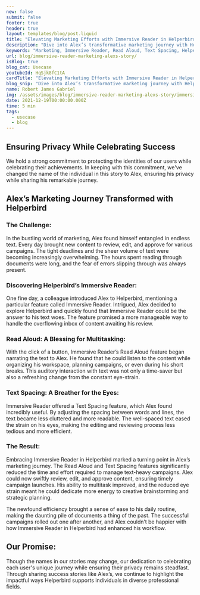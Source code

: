 ```yaml
---
new: false
submit: false
footer: true
header: true
layout: templates/blog/post.liquid
title: "Elevating Marketing Efforts with Immersive Reader in Helperbird"
description: "Dive into Alex’s transformative marketing journey with Helperbird's Immersive Reader. Learn how the Read Aloud and Text Spacing features significantly eased his workload, enabling more efficient and effective campaign management."
keywords: "Marketing, Immersive Reader, Read Aloud, Text Spacing, Helperbird for Chrome, productivity tools, accessibility software"
url: blog/immersive-reader-marketing-alexs-story/
isBlog: true
blog_cat: Usecase
youtubeId: HqSjk8fC1tA
cardTitle: "Elevating Marketing Efforts with Immersive Reader in Helperbird"
blog_snip: "Dive into Alex’s transformative marketing journey with Helperbird's Immersive Reader. Learn how the Read Aloud and Text Spacing features significantly eased his workload, enabling more efficient and effective campaign management."
name: Robert James Gabriel
img: /assets/images/blog/immersive-reader-marketing-alexs-story/immersive-reader.png
date: 2021-12-19T00:00:00.000Z
time: 5 min
tags:
  - usecase
  - blog
---
```


## Ensuring Privacy While Celebrating Success

We hold a strong commitment to protecting the identities of our users while celebrating their achievements. In keeping with this commitment, we've changed the name of the individual in this story to Alex, ensuring his privacy while sharing his remarkable journey.

## Alex’s Marketing Journey Transformed with Helperbird

### The Challenge:

In the bustling world of marketing, Alex found himself entangled in endless text. Every day brought new content to review, edit, and approve for various campaigns. The tight deadlines and the sheer volume of text were becoming increasingly overwhelming. The hours spent reading through documents were long, and the fear of errors slipping through was always present.

### Discovering Helperbird’s Immersive Reader:

One fine day, a colleague introduced Alex to Helperbird, mentioning a particular feature called Immersive Reader. Intrigued, Alex decided to explore Helperbird and quickly found that Immersive Reader could be the answer to his text woes. The feature promised a more manageable way to handle the overflowing inbox of content awaiting his review.

### Read Aloud: A Blessing for Multitasking:

With the click of a button, Immersive Reader’s Read Aloud feature began narrating the text to Alex. He found that he could listen to the content while organizing his workspace, planning campaigns, or even during his short breaks. This auditory interaction with text was not only a time-saver but also a refreshing change from the constant eye-strain.

### Text Spacing: A Breather for the Eyes:

Immersive Reader offered a Text Spacing feature, which Alex found incredibly useful. By adjusting the spacing between words and lines, the text became less cluttered and more readable. The well-spaced text eased the strain on his eyes, making the editing and reviewing process less tedious and more efficient.

### The Result:

Embracing Immersive Reader in Helperbird marked a turning point in Alex’s marketing journey. The Read Aloud and Text Spacing features significantly reduced the time and effort required to manage text-heavy campaigns. Alex could now swiftly review, edit, and approve content, ensuring timely campaign launches. His ability to multitask improved, and the reduced eye strain meant he could dedicate more energy to creative brainstorming and strategic planning.

The newfound efficiency brought a sense of ease to his daily routine, making the daunting pile of documents a thing of the past. The successful campaigns rolled out one after another, and Alex couldn’t be happier with how Immersive Reader in Helperbird had enhanced his workflow.

## Our Promise:

Though the names in our stories may change, our dedication to celebrating each user's unique journey while ensuring their privacy remains steadfast. Through sharing success stories like Alex’s, we continue to highlight the impactful ways Helperbird supports individuals in diverse professional fields.
